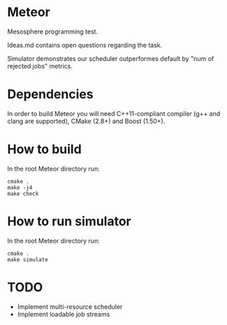 # Meteor

Mesosphere programming test.

Ideas.md contains open questions regarding the task.

Simulator demonstrates our scheduler outperformes default by "num of rejected jobs" metrics.

# Dependencies

In order to build Meteor you will need C++11-compliant compiler (g++ and clang are supported),
CMake (2.8+) and Boost (1.50+).

# How to build

In the root Meteor directory run:
```
cmake .
make -j4
make check
```

# How to run simulator

In the root Meteor directory run:
```
cmake .
make simulate
```

# TODO
* Implement multi-resource scheduler
* Implement loadable job streams
